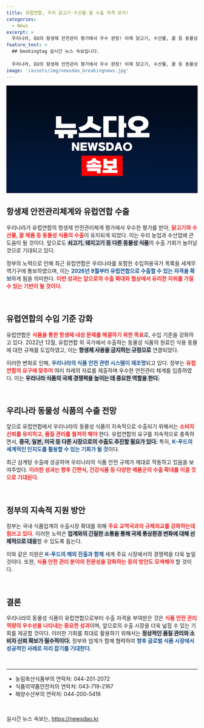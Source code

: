```yaml
---
title: 유럽연합, 우리 닭고기·수산물·꿀 수출 자격 유지!
categories:
  - News
excerpt: >
  우리나라, EU의 항생제 안전관리 평가에서 우수 판정! 이제 닭고기, 수산물, 꿀 등 동물성 식품을 유럽에 계속 수출할 수 있게 됐다. 쇠고기와 돼지고기 수출에도 청신호가 켜졌다. K-푸드 글로벌 진출의 새로운 전환점이 될 전망!
feature_text: >
  ## bookingtag 실시간 뉴스 속보입니다.

  우리나라, EU의 항생제 안전관리 평가에서 우수 판정! 이제 닭고기, 수산물, 꿀 등 동물성 식품을 유럽에 계속 수출할 수 있게 됐다. 쇠고기와 돼지고기 수출에도 청신호가 켜졌다. K-푸드 글로벌 진출의 새로운 전환점이 될 전망!
image: '/assets/img/newsdao_breakingnews.jpg'
---
```


<p><img src="/assets/img/newsdao_breakingnews.jpg" alt="bookingtag 속보" /></p>

<h2 data-ke-size="size26">항생제 안전관리체계와 유럽연합 수출</h2>

<p data-ke-size="size16">우리나라가 유럽연합의 항생제 안전관리체계 평가에서 우수한 평가를 받아, <b><span style="color: #ee2323;">닭고기와 수산물, 꿀 제품 등 동물성 식품의 수출</span></b>이 유지되게 되었다. 이는 우리 농업과 수산업에 큰 도움이 될 것이다. 앞으로도 <b><span style="background-color: #21538527;">쇠고기, 돼지고기 등 다른 동물성 식품</span></b>의 수출 기회가 늘어날 것으로 기대되고 있다.</p>

<p data-ke-size="size16">정부의 노력으로 인해 최근 유럽연합은 우리나라를 포함한 수입허용국가 목록을 세계무역기구에 통보하였으며, 이는 <b><span style="color: #1a5490;">2026년 9월부터 유럽연합으로 수출할 수 있는 자격을 확보</span></b>하게 됨을 의미한다. <b><span style="color: #ee2323;">이번 성과는 앞으로의 수출 확대와 협상에서 유리한 지위를 가질 수 있는 기반이 될 것이다.</span></b></p>

<p data-ke-size="size16">&nbsp;</p>

<h2 data-ke-size="size26">유럽연합의 수입 기준 강화</h2>

<p data-ke-size="size16">유럽연합은 <b><span style="color: #ee2323;">식품을 통한 항생제 내성 문제를 해결하기 위한 목표</span></b>로, 수입 기준을 강화하고 있다. 2022년 12월, 유럽연합 외 국가에서 수출하는 동물성 식품의 원료인 식용 동물에 대한 규제를 도입하였고, 이는 <b><span style="background-color: #21538527;">항생제 사용을 금지하는 규정으로</span></b> 연결되었다.</p>

<p data-ke-size="size16">이러한 변화로 인해, <b><span style="color: #1a5490;">우리나라의 식품 안전 관련 시스템이 재조명</span></b>되고 있다. 정부는 <b><span style="color: #ee2323;">유럽연합의 요구에 맞추어</span></b> 여러 차례의 자료를 제출하며 우수한 안전관리 체계를 입증하였다. 이는 <b><span style="background-color: #21538527;">우리나라 식품의 국제 경쟁력을 높이는 데 중요한 역할을 한다.</span></b></p>

<p data-ke-size="size16">&nbsp;</p>

<h2 data-ke-size="size26">우리나라 동물성 식품의 수출 전망</h2>

<p data-ke-size="size16">앞으로 유럽연합에서 우리나라의 동물성 식품이 지속적으로 수출되기 위해서는 <b><span style="color: #ee2323;">소비자 신뢰를 유지하고, 품질 관리를 철저히 해야</span></b> 한다. 유럽연합의 요구를 지속적으로 충족하면서, <b><span style="background-color: #21538527;">중국, 일본, 미국 등 다른 시장으로의 수출도 추진할 필요가 있다.</span></b> 특히, <b><span style="color: #1a5490;">K-푸드의 세계적인 인지도를 활용할 수 있는 기회가 될 것</span></b>이다.</p>

<p data-ke-size="size16">최근 삼계탕 수출에 성공하며 우리나라의 식품 안전 규제가 제대로 작동하고 있음을 보여주었다. <b><span style="color: #ee2323;">이러한 성과는 향후 간편식, 건강식품 등 다양한 제품군의 수출 확대를 이끌 것으로 기대된다.</span></b></p>

<p data-ke-size="size16">&nbsp;</p>

<h2 data-ke-size="size26">정부의 지속적 지원 방안</h2>

<p data-ke-size="size16">정부는 국내 식품업계의 수출시장 확대를 위해 <b><span style="color: #ee2323;">주요 교역국과의 규제외교를 강화하는데 힘쓰고 있다.</span></b> 이러한 노력은 <b><span style="background-color: #21538527;">업계와의 긴밀한 소통을 통해 국제 통상환경 변화에 대해 선제적으로 대응</span></b>할 수 있도록 돕는다.</p>

<p data-ke-size="size16">이와 같은 지원은 <b><span style="color: #1a5490;">K-푸드의 해외 진출과 함께</span></b> 세계 주요 시장에서의 경쟁력을 더욱 높일 것이다. 또한, <b><span style="color: #ee2323;">식품 안전 관리 분야의 전문성을 강화하는 등의 방안도 모색해야</span></b> 할 것이다.</p>

<p data-ke-size="size16">&nbsp;</p>

<h2 data-ke-size="size26">결론</h2>

<p data-ke-size="size16">우리나라의 동물성 식품이 유럽연합으로부터 수출 자격을 부여받은 것은 <b><span style="color: #ee2323;">식품 안전 관리 역량의 우수성을 나타내는 중요한 성과</span></b>이며, 앞으로의 수출 시장을 더욱 넓힐 수 있는 기회를 제공할 것이다. 이러한 기회를 최대로 활용하기 위해서는 <b><span style="background-color: #21538527;">정상적인 품질 관리와 소비자 신뢰 확보가 필수적이다.</span></b> 정부와 업계가 함께 협력하여 <b><span style="color: #1a5490;">향후 글로벌 식품 시장에서 성공적인 사례로 자리 잡기를 기대한다.</span></b></p>

<p data-ke-size="size16">&nbsp;</p>

<hr />

<ul>
    <li>농림축산식품부의 연락처: 044-201-2072</li>
    <li>식품의약품안전처의 연락처: 043-719-2167</li>
    <li>해양수산부의 연락처: 044-200-5416</li>
</ul>

<p data-ke-size="size16">&nbsp;</p>
실시간 뉴스 속보는, <a href="https://newsdao.kr" rel="dofollow">https://newsdao.kr</a>


